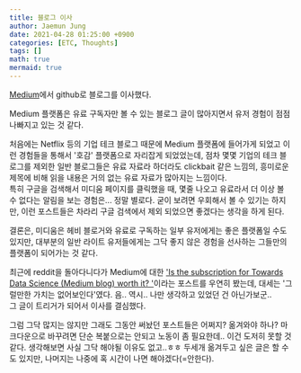 ```yaml
---
title: 블로그 이사
author: Jaemun Jung
date: 2021-04-28 01:25:00 +0900
categories: [ETC, Thoughts]
tags: []
math: true
mermaid: true
---
```


 [Medium](https://jaemunbro.medium.com/)에서 github로 블로그를 이사했다.
 
 Medium 플랫폼은 유료 구독자만 볼 수 있는 블로그 글이 많아지면서 유저 경험이 점점 나빠지고 있는 것 같다.
 
 처음에는 Netflix 등의 기업 테크 블로그 때문에 Medium 플랫폼에 들어가게 되었고 이런 경험들을 통해서 '호감' 플랫폼으로 자리잡게 되었었는데, 점차 몇몇 기업의 테크 블로그를 제외한 일반 블로그들은 유료 자료라 하더라도 clickbait 같은 느낌의, 흥미로운 제목에 비해 읽을 내용은 거의 없는 유료 자료가 많아지는 느낌이다.  
 특히 구글을 검색해서 미디움 페이지를 클릭했을 때, 몇줄 나오고 유료라서 더 이상 볼 수 없다는 알림을 보는 경험은... 정말 별로다. 굳이 보려면 우회해서 볼 수 있기는 하지만, 이런 포스트들은 차라리 구글 검색에서 제외 되었으면 좋겠다는 생각을 하게 된다. 

 결론은, 미디움은 헤비 블로거와 유료로 구독하는 일부 유저에게는 좋은 플랫폼일 수도 있지만, 대부분의 일반 라이트 유저들에게는 그닥 좋지 않은 경험을 선사하는 그들만의 플랫폼이 되어가는 것 같다.
  
 최근에 reddit을 돌아다니다가 Medium에 대한 ['Is the subscription for Towards Data Science (Medium blog) worth it?
'](https://www.reddit.com/r/datascience/comments/mam99b/is_the_subscription_for_towards_data_science/)이라는 포스트를 우연히 봤는데, 대세는 '그럴만한 가치는 없어보인다'였다.
 음.. 역시.. 나만 생각하고 있었던 건 아닌가보군..  
 그 글이 트리거가 되어서 이사를 결심했다.

 그럼 그닥 많지는 않지만 그래도 그동안 써놨던 포스트들은 어쩌지? 옮겨와야 하나? 마크다운으로 바꾸려면 단순 복붙으로는 안되고 노동이 좀 필요한데.. 이건 도저히 못할 것 같다. 생각해보면 사실 그닥 해야될 이유도 없고..ㅎㅎ 두세개 옮겨두고 싶은 글은 할 수도 있지만, 나머지는 나중에 혹 시간이 나면 해야겠다(=안한다).